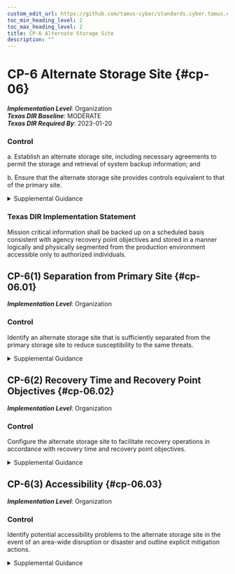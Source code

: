 ```yaml
---
custom_edit_url: https://github.com/tamus-cyber/standards.cyber.tamus.edu/tree/main/static/content/tamus.edu/TAMUS_profile.xml
toc_min_heading_level: 2
toc_max_heading_level: 2
title: CP-6 Alternate Storage Site
description: ""
---
```


# CP-6 Alternate Storage Site {#cp-06}

_**Implementation Level**_: Organization\
_**Texas DIR Baseline**_: MODERATE\
_**Texas DIR Required By**_: 2023-01-20

### Control

a. Establish an alternate storage site, including necessary agreements to permit the storage and retrieval of system backup information; and

b. Ensure that the alternate storage site provides controls equivalent to that of the primary site.

<details>
  <summary>Supplemental Guidance</summary>

Alternate storage sites are geographically distinct from primary storage sites and maintain duplicate copies of information and data if the primary storage site is not available. Similarly, alternate processing sites provide processing capability if the primary processing site is not available. Geographically distributed architectures that support contingency requirements may be considered alternate storage sites. Items covered by alternate storage site agreements include environmental conditions at the alternate sites, access rules for systems and facilities, physical and environmental protection requirements, and coordination of delivery and retrieval of backup media. Alternate storage sites reflect the requirements in contingency plans so that organizations can maintain essential mission and business functions despite compromise, failure, or disruption in organizational systems.

</details>

### Texas DIR Implementation Statement

Mission critical information shall be backed up on a scheduled basis consistent with agency recovery point objectives and stored in a manner logically and physically segmented from the production environment accessible only to authorized individuals.

## CP-6(1) Separation from Primary Site {#cp-06.01}

_**Implementation Level**_: Organization

### Control

Identify an alternate storage site that is sufficiently separated from the primary storage site to reduce susceptibility to the same threats.

<details>
  <summary>Supplemental Guidance</summary>

Threats that affect alternate storage sites are defined in organizational risk assessments and include natural disasters, structural failures, hostile attacks, and errors of omission or commission. Organizations determine what is considered a sufficient degree of separation between primary and alternate storage sites based on the types of threats that are of concern. For threats such as hostile attacks, the degree of separation between sites is less relevant.

</details>

## CP-6(2) Recovery Time and Recovery Point Objectives {#cp-06.02}

_**Implementation Level**_: Organization

### Control

Configure the alternate storage site to facilitate recovery operations in accordance with recovery time and recovery point objectives.

<details>
  <summary>Supplemental Guidance</summary>

Organizations establish recovery time and recovery point objectives as part of contingency planning. Configuration of the alternate storage site includes physical facilities and the systems supporting recovery operations that ensure accessibility and correct execution.

</details>

## CP-6(3) Accessibility {#cp-06.03}

_**Implementation Level**_: Organization

### Control

Identify potential accessibility problems to the alternate storage site in the event of an area-wide disruption or disaster and outline explicit mitigation actions.

<details>
  <summary>Supplemental Guidance</summary>

Area-wide disruptions refer to those types of disruptions that are broad in geographic scope with such determinations made by organizations based on organizational assessments of risk. Explicit mitigation actions include duplicating backup information at other alternate storage sites if access problems occur at originally designated alternate sites or planning for physical access to retrieve backup information if electronic accessibility to the alternate site is disrupted.

</details>

